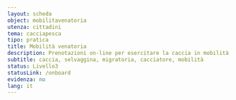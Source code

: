 ```yaml
---
layout: scheda
object: mobilitavenatoria
utenza: cittadini
tema: cacciapesca
tipo: pratica
title: Mobilità venatoria
description: Prenotazioni on-line per esercitare la caccia in mobilità alla selvaggina migratoria
subtitle: caccia, selvaggina, migratoria, cacciatore, mobilità
status: Livello3
statusLink: /onboard
evidenza: no
lang: it
---
```

